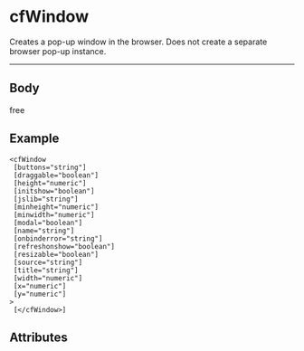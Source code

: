 # cfWindow


Creates a pop-up window in the browser. Does not create a separate browser pop-up instance. 

---
## Body
free

## Example
```
<cfWindow
 [buttons="string"]
 [draggable="boolean"]
 [height="numeric"]
 [initshow="boolean"]
 [jslib="string"]
 [minheight="numeric"]
 [minwidth="numeric"]
 [modal="boolean"]
 [name="string"]
 [onbinderror="string"]
 [refreshonshow="boolean"]
 [resizable="boolean"]
 [source="string"]
 [title="string"]
 [width="numeric"]
 [x="numeric"]
 [y="numeric"]
> 
 [</cfWindow>]
```
## Attributes
